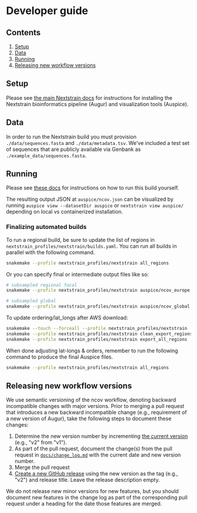 # Developer guide

## Contents

 1. [Setup](#setup)
 1. [Data](#data)
 1. [Running](#running)
 1. [Releasing new workflow versions](#releasing-new-workflow-versions)

## Setup

Please see [the main Nextstrain docs](https://nextstrain.org/docs/getting-started/introduction#open-source-tools-for-the-community) for instructions for installing the Nextstrain bioinformatics pipeline (Augur) and visualization tools (Auspice).

## Data

In order to run the Nextstrain build you must provision `./data/sequences.fasta` and `./data/metadata.tsv`.
We've included a test set of sequences that are publicly available via Genbank as `./example_data/sequences.fasta`.

## Running

Please see [these docs](./docs/running.md) for instructions on how to run this build yourself.

The resulting output JSON at `auspice/ncov.json` can be visualized by running `auspice view --datasetDir auspice` or `nextstrain view auspice/` depending on local vs containerized installation.

### Finalizing automated builds

To run a regional build, be sure to update the list of regions in `nextstrain_profiles/nextstrain/builds.yaml`.
You can run all builds in parallel with the following command.

```bash
snakemake --profile nextstrain_profiles/nextstrain all_regions
```

Or you can specify final or intermediate output files like so:

```bash
# subsampled regional focal
snakemake --profile nextstrain_profiles/nextstrain auspice/ncov_europe.json

# subsampled global
snakemake --profile nextstrain_profiles/nextstrain auspice/ncov_global.json
```

To update ordering/lat_longs after AWS download:

```bash
snakemake --touch --forceall --profile nextstrain_profiles/nextstrain
snakemake --profile nextstrain_profiles/nextstrain clean_export_regions
snakemake --profile nextstrain_profiles/nextstrain export_all_regions
```

When done adjusting lat-longs & orders, remember to run the following command to produce the final Auspice files.

```bash
snakemake --profile nextstrain_profiles/nextstrain all_regions
```

## Releasing new workflow versions

We use semantic versioning of the ncov workflow, denoting backward incompatible changes with major versions.
Prior to merging a pull request that introduces a new backward incompatible change (e.g., requirement of a new version of Augur), take the following steps to document these changes:

 1. Determine the new version number by incrementing [the current version](https://github.com/nextstrain/ncov/releases/) (e.g., "v2" from "v1").
 2. As part of the pull request, document the change(s) from the pull request in [`docs/change_log.md`](https://github.com/nextstrain/ncov/blob/master/docs/change_log.md) with the current date and new version number.
 3. Merge the pull request
 4. [Create a new GitHub release](https://github.com/nextstrain/ncov/releases/new) using the new version as the tag (e.g., "v2") and release title. Leave the release description empty.

We do not release new minor versions for new features, but you should document new features in the change log as part of the corresponding pull request under a heading for the date those features are merged.
